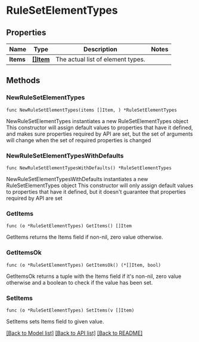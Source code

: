 # RuleSetElementTypes

## Properties

Name | Type | Description | Notes
------------ | ------------- | ------------- | -------------
**Items** | [**[]Item**](Item.md) | The actual list of element types. | 

## Methods

### NewRuleSetElementTypes

`func NewRuleSetElementTypes(items []Item, ) *RuleSetElementTypes`

NewRuleSetElementTypes instantiates a new RuleSetElementTypes object
This constructor will assign default values to properties that have it defined,
and makes sure properties required by API are set, but the set of arguments
will change when the set of required properties is changed

### NewRuleSetElementTypesWithDefaults

`func NewRuleSetElementTypesWithDefaults() *RuleSetElementTypes`

NewRuleSetElementTypesWithDefaults instantiates a new RuleSetElementTypes object
This constructor will only assign default values to properties that have it defined,
but it doesn't guarantee that properties required by API are set

### GetItems

`func (o *RuleSetElementTypes) GetItems() []Item`

GetItems returns the Items field if non-nil, zero value otherwise.

### GetItemsOk

`func (o *RuleSetElementTypes) GetItemsOk() (*[]Item, bool)`

GetItemsOk returns a tuple with the Items field if it's non-nil, zero value otherwise
and a boolean to check if the value has been set.

### SetItems

`func (o *RuleSetElementTypes) SetItems(v []Item)`

SetItems sets Items field to given value.



[[Back to Model list]](../README.md#documentation-for-models) [[Back to API list]](../README.md#documentation-for-api-endpoints) [[Back to README]](../README.md)


